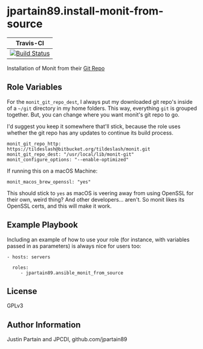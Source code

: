 # jpartain89.install-monit-from-source

| **Travis-CI** |
| ------------ |
| [![Build Status](https://travis-ci.org/jpartain89/ansible-role-monit-from-source.svg?branch=master)](https://travis-ci.org/jpartain89/ansible-role-monit-from-source) |

Installation of Monit from their [Git Repo](https://bitbucket.org/tildeslash/monit)

## Role Variables

For the `monit_git_repo_dest`, I always put my downloaded git repo's inside of a `~/git` directory in my home folders. This way, everything `git` is grouped together. But, you can change where you want monit's git repo to go.

I'd suggest you keep it somewhere that'll stick, because the role uses whether the git repo has any updates to continue its build process.

```
monit_git_repo_http: https://tildeslash@bitbucket.org/tildeslash/monit.git
monit_git_repo_dest: "/usr/local/lib/monit-git"
monit_configure_options: "--enable-optimized"
```

If running this on a macOS Machine:

```
monit_macos_brew_openssl: "yes"
```

This should stick to `yes` as macOS is veering away from using OpenSSL for their own, weird thing? And other developers... aren't. So monit likes its OpenSSL certs, and this will make it work.

## Example Playbook

Including an example of how to use your role (for instance, with variables passed in as parameters) is always nice for users too:

    - hosts: servers

      roles:
         - jpartain89.ansible_monit_from_source

## License

GPLv3

## Author Information

Justin Partain and JPCDI, github.com/jpartain89
